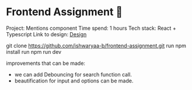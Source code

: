 # Frontend Assignment 🚀

Project: Mentions component
Time spend: 1 hours
Tech stack: React + Typescript
Link to design: [Design](https://www.figma.com/file/EEmRktq44VPR3u8Lx7otOJ/Frontend-Assignment---Dropdown?type=design&t=YyUdu9qHBb3sS66T-6)

git clone https://github.com/ishwaryaa-b/frontend-assignment.git
run npm install
run npm run dev

improvements that can be made:

- we can add Debouncing for search function call.
- beautification for input and options can be made.
